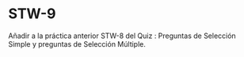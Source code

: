 # STW-9
Añadir a la práctica anterior STW-8 del Quiz : Preguntas de Selección Simple y preguntas de Selección Múltiple.
